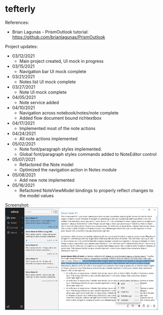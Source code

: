 # tefterly
References:
- Brian Lagunas - PrismOutlook tutorial: https://github.com/brianlagunas/PrismOutlook

Project updates:
- 03/12/2021
  - Main project created, UI mock in progress
- 03/15/2021
  - Navigation bar UI mock complete
- 03/21/2021
  - Notes list UI mock complete 
- 03/27/2021
  - Note UI mock complete
- 04/05/2021
  - Note service added
- 04/10/2021
  - Navigation across notebook/notes/note complete
  - Added flow document bound richtextbox
- 04/17/2021
  - Implemented most of the note actions
- 04/24/2021
  - All note actions implemented
- 05/02/2021
  - Note font/paragraph styles implemented.
  - Global font/paragraph styles commands added to NoteEditor control
- 05/07/2021
  - Refactored the Note model
  - Optimized the navigation action in Notes module
- 05/08/2021
  - Add new note implemented
- 05/16/2021
  - Refactored NoteViewModel bindings to properly reflect changes to the model values
  
Screenshot:
<img src="Screenshot.png" alt="Screenshot" width="900"/>